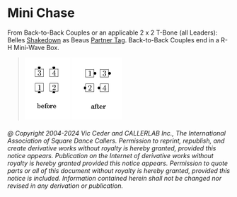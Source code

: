 
# Mini Chase

From Back-to-Back Couples or an
applicable 2 x 2 T-Bone (all Leaders):
Belles [Shakedown](../c1/shakedown.md)
as Beaus [Partner Tag](../a1/partner_tag.md).
Back-to-Back Couples end in a R-H Mini-Wave Box.

> 
> ![alt](mini_chase-1.png)
> ![alt](mini_chase-2.png)
> 

###### @ Copyright 2004-2024 Vic Ceder and CALLERLAB Inc., The International Association of Square Dance Callers. Permission to reprint, republish, and create derivative works without royalty is hereby granted, provided this notice appears. Publication on the Internet of derivative works without royalty is hereby granted provided this notice appears. Permission to quote parts or all of this document without royalty is hereby granted, provided this notice is included. Information contained herein shall not be changed nor revised in any derivation or publication.
